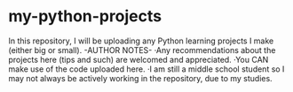 # my-python-projects
In this repository, I will be uploading any Python learning projects I make (either big or small).
-AUTHOR NOTES-
·Any recommendations about the projects here (tips and such) are welcomed and appreciated.
·You CAN make use of the code uploaded here.
·I am still a middle school student so I may not always be actively working in the repository, due to my studies.
